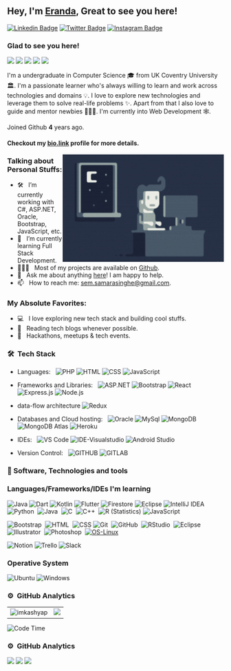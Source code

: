 ## Hey, I'm [Eranda](https://github.com/ErandaMadusanka), Great to see you here!

[![Linkedin Badge](https://img.shields.io/badge/-LinkedIn-0e76a8?style=flat-square&logo=Linkedin&logoColor=white)](https://linkedin.com/in/eranda-samarasinghe)
[![Twitter Badge](https://img.shields.io/badge/-Twitter-00acee?style=flat-square&logo=Twitter&logoColor=white)](https://twitter.com/eranda_madusank)
[![Instagram Badge](https://img.shields.io/badge/-Instagram-e4405f?style=flat-square&logo=Instagram&logoColor=white)](https://instagram.com/eranda_samarasinghe/)
<!-- [![Telegram Badge](https://img.shields.io/badge/-Telegram-0088cc?style=flat-square&logo=Telegram&logoColor=white)](https://t.me/eranda_samarasinghe) -->

### Glad to see you here! 
![](https://visitor-badge.glitch.me/badge?page_id=ErandaMadusanka.ErandaMadusanka&style=flat-square&color=0088cc)
![](https://komarev.com/ghpvc/?username=ErandaMadusanka)
![](https://img.shields.io/github/commit-activity/m/ErandaMadusanka/ErandaMadusanka)
![](https://img.shields.io/github/followers/ErandaMadusanka?color=4C1&logo=github)
![](https://img.shields.io/github/last-commit/milaan9/milaan9?label=Profile%20update&style=fflat-square)

I'm a undergraduate in Computer Science 🎓 from UK Coventry University 🏛. I'm a passionate learner who's always willing to learn and work across technologies and domains 💡. I love to explore new technologies and leverage them to solve real-life problems ✨. Apart from that I also love to guide and mentor newbies 👨🏻‍💻. I'm currently into Web Development 🕸️.

Joined Github **4** years ago.

#### Checkout my [bio.link](https://linkedin.com/in/eranda-samarasinghe) profile for more details.

<img align="right" height="250" width="375" alt="Night Coding" src="https://raw.githubusercontent.com/AVS1508/AVS1508/master/assets/Night-Coding.gif"/>

### Talking about Personal Stuffs:

- 🛠 &nbsp; I’m currently working with C#, ASP.NET, Oracle, Bootstrap, JavaScript, etc.
- 🚀 &nbsp; I’m currently learning Full Stack Development.
- 👨🏻‍💻 &nbsp; Most of my projects are available on [Github](https://github.com/ErandaMadusanka).
- 💬 &nbsp; Ask me about anything [here](https://github.com/iampavangandhi/iampavangandhi/issues/2)! I am happy to help.
- 📫 &nbsp; How to reach me: sem.samarasinghe@gmail.com.
<!-- - 👾 &nbsp; Fun fact: Equal is Not Always Equal in Javascript. -->
<!-- - 📝 &nbsp; Checkout my [Resume](https://github.com/iampavangandhi/iampavangandhi/blob/master/resume.pdf). -->

### My Absolute Favorites:

- 💻 &nbsp; I love exploring new tech stack and building cool stuffs.
- 📰 &nbsp; Reading tech blogs whenever possible.
- 🍕 &nbsp; Hackathons, meetups & tech events.

### 🛠 &nbsp;Tech Stack

- Languages: &nbsp;
  ![PHP](https://img.shields.io/badge/PHP-05122A.svg?logo=php&logoColor=php)
  ![HTML](https://img.shields.io/badge/-HTML-05122A?style=flat&logo=HTML5)
  ![CSS](https://img.shields.io/badge/-CSS-05122A?style=flat&logo=CSS3&logoColor=1572B6)
  ![JavaScript](https://img.shields.io/badge/-JavaScript-05122A?style=flat&logo=javascript)

- Frameworks and Libraries: &nbsp;
  ![ASP.NET](https://img.shields.io/badge/Dot%20Net-05122A?logo=dotnet&logoColor=white)
  ![Bootstrap](https://img.shields.io/badge/-Bootstrap-05122A?style=flat&logo=bootstrap&logoColor=563D7C)
  ![React](https://img.shields.io/badge/-React-05122A?style=flat&logo=react)
  ![Express.js](https://img.shields.io/badge/-Express.js-05122A?style=flat&logo=node.js)
  ![Node.js](https://img.shields.io/badge/-Node.js-05122A?style=flat&logo=node.js)

- data-flow architecture
  ![Redux](https://img.shields.io/badge/-React-05122A?style=flat&logo=react)
  
- Databases and Cloud hosting:  &nbsp;
  ![Oracle](https://img.shields.io/badge/Oracle-05122A.svg?logo=oracle&logoColor=red)
  ![MySql](https://img.shields.io/badge/-MySql-05122A?style=flat&logo=mysql)
  ![MongoDB](https://img.shields.io/badge/MongoDB-05122A.svg?logo=mongodb&logoColor=mongodb)
  ![MongoDB Atlas](https://img.shields.io/badge/-MongoDB%20Atlas-05122A?style=flat&logo=mongodb)
  ![Heroku](https://img.shields.io/badge/Heroku-05122A.svg?logo=heroku&logoColor=heroku)
  
- IDEs: &nbsp;
  ![VS Code](https://img.shields.io/badge/-VS%20Code-05122A?style=flat&logo=visual-studio-code&logoColor=007ACC)
  ![IDE-Visualstudio](https://img.shields.io/badge/Visual%20Studio-05122A.svg?logo=visual-studio-code&logoColor=007ACC)
  ![Android Studio](https://img.shields.io/badge/-Android%20Studio-05122A?style=flat&logo=android-studio)
  
- Version Control: &nbsp;
  ![GITHUB](https://img.shields.io/badge/GitHub-05122A?style=flat&logo=github)
  ![GITLAB](https://img.shields.io/badge/GitLab-05122A?style=flat&logo=gitlab)
<!--  &logoColor=GitHub  &logoColor=GitLab -->
<!--   <a href="#"><img alt="Google Sheets" src="https://img.shields.io/badge/Google%20Sheets-34A853.svg?logo=google%20sheets&logoColor=white"></a>  -->
<!--   <a href="#"><img alt="Stack Overflow" src="https://img.shields.io/badge/-Stack%20Overflow-FE7A16?logo=stack-overflow&logoColor=white"></a> -->
  
### 🔧 Software, Technologies and tools

### Languages/Frameworks/IDEs I'm learning 
![Java](https://img.shields.io/badge/-Java-05122A?style=flat&logo=Java&logoColor=007ACC)
![Dart](https://img.shields.io/badge/-Dart-05122A?style=flat&logo=Dart&logoColor=007ACC)
![Kotlin](https://img.shields.io/badge/-Kotlin-05122A?style=flat&logo=Kotlin)
![Flutter](https://img.shields.io/badge/-Flutter-05122A?style=flat&logo=flutter&logoColor=007ACC)
![Firestore](https://img.shields.io/badge/-Firestore-05122A?style=flat&logo=firebase)
![Eclipse](https://img.shields.io/badge/-Eclipse-05122A?style=flat&logo=eclipse)
![IntelliJ IDEA](https://img.shields.io/badge/-IntelliJ%20IDEA-05122A?style=flat&logo=intellij-idea&logoColor=f70486)
![Python](https://img.shields.io/badge/-Python-05122A?style=flat&logo=python)&nbsp;
![Java](https://img.shields.io/badge/-Java-05122A?style=flat&logo=Java&logoColor=FFA518)&nbsp;
![C](https://img.shields.io/badge/-C-05122A?style=flat&logo=C&logoColor=A8B9CC)&nbsp;
![C++](https://img.shields.io/badge/-C++-05122A?style=flat&logo=C%2B%2B&logoColor=00599C)&nbsp;
![R (Statistics)](https://img.shields.io/badge/-R-05122A?style=flat&logo=R&logoColor=276DC3)
![JavaScript](https://img.shields.io/badge/-JavaScript-05122A?style=flat&logo=javascript)&nbsp;

![Bootstrap](https://img.shields.io/badge/-Bootstrap-05122A?style=flat&logo=bootstrap&logoColor=563D7C)&nbsp;
![HTML](https://img.shields.io/badge/-HTML-05122A?style=flat&logo=HTML5)&nbsp;
![CSS](https://img.shields.io/badge/-CSS-05122A?style=flat&logo=CSS3&logoColor=1572B6)
![Git](https://img.shields.io/badge/-Git-05122A?style=flat&logo=git)&nbsp;
![GitHub](https://img.shields.io/badge/-GitHub-05122A?style=flat&logo=github)&nbsp;
![RStudio](https://img.shields.io/badge/-RStudio-05122A?style=flat&logo=rstudio)&nbsp;
![Eclipse](https://img.shields.io/badge/-Eclipse-05122A?style=flat&logo=eclipse-ide&logoColor=2C2255)
![Illustrator](https://img.shields.io/badge/-Illustrator-05122A?style=flat&logo=adobe-illustrator)&nbsp;
![Photoshop](https://img.shields.io/badge/-Photoshop-05122A?style=flat&logo=adobe-photoshop)&nbsp;
<a href="#"><img alt="OS-Linux" src="https://img.shields.io/badge/Linux-1793D1.svg?logo=linux&logoColor=white"></a>



![Notion](https://img.shields.io/badge/Notion-000000?style=for-the-badge&logo=notion&logoColor=white)
![Trello](https://img.shields.io/badge/Trello-0052CC?style=for-the-badge&logo=trello&logoColor=white)
![Slack](https://img.shields.io/badge/Slack-4A154B?style=for-the-badge&logo=slack&logoColor=white)


### Operative System

![Ubuntu](https://img.shields.io/badge/Ubuntu-E95420?style=for-the-badge&logo=ubuntu&logoColor=white)
![Windows](https://img.shields.io/badge/Windows-0078D6?style=for-the-badge&logo=windows&logoColor=white)

<!--  <h2 align="center">Tools & Technologies ⚡</h2>
<p align="center"> 
<a href="https://developer.mozilla.org/en-US/docs/Web/JavaScript" rel="noreferrer"> <img src="./src/images/tech/js.png" alt="javascript" height="40"/> </a>  
<a href="https://www.w3.org/html/" target="_blank" rel="noreferrer"> <img src="./src/images/tech/html5.png" alt="html5" height="40" /></a>
<a href="https://www.w3schools.com/css/" target="_blank" rel="noreferrer"> <img src="./src/images/tech/css3.png" alt="css3" height="40"/> </a> 
<a href="https://sass-lang.com" target="_blank" rel="noreferrer"> <img src="./src/images/tech/sass.png" alt="sass" height="40"/> </a> 
<a href="https://reactjs.org/" target="_blank" rel="noreferrer"> <img src="./src/images/tech/react.png" alt="react" height="40"/> </a> 
<a href="https://redux.js.org" target="_blank" rel="noreferrer"> <img src="./src/images/tech/redux.png" alt="redux" height="40"/> </a> 
<a href="https://mui.com" target="_blank" rel="noreferrer">  <img src="./src/images/tech/mui.png" title="Material UI" alt="Material UI" height="40" />&nbsp; </a> 
<a href="https://nodejs.org" target="_blank" rel="noreferrer"> <img src="./src/images/tech/nodejs.png" alt="nodejs" height="40"/> </a> 
<a href="https://mongodb.com/" target="_blank" rel="noreferrer"> <img src="./src/images/tech/mongodb.png" alt="mongodb" height="40"/> </a> 
<a href="https://typescriptlang.org/" target="_blank" rel="noreferrer"> <img src="./src/images/tech/ts.png" alt="typescript" height="40"/> </a> 
<a href="https://git-scm.com/" target="_blank" rel="noreferrer"> <img src="./src/images/tech/git.png" alt="git" height="40"/> </a>  
</p> -->

  
### ⚙️ &nbsp;GitHub Analytics
<table style="width:100%">
  <tr>
    <td> <img src="https://github-readme-stats.vercel.app/api?username=imkashyap&show_icons=true&theme=dark&locale=en&hide_border=true" alt="imkashyap" /></td>
    <td><img src="https://github-readme-stats.vercel.app/api/top-langs/?username=imKashyap&theme=dark&hide_border=true&layout=compact"></td>
  </tr>
</table>

<!-- ### Languages and Tools:

<code><img height="27" src="https://raw.githubusercontent.com/github/explore/80688e429a7d4ef2fca1e82350fe8e3517d3494d/topics/cpp/cpp.png" alt="cpp"></code>
<code><img height="27" src="https://raw.githubusercontent.com/github/explore/80688e429a7d4ef2fca1e82350fe8e3517d3494d/topics/python/python.png" alt="python"></code>
<code><img height="27" src="https://raw.githubusercontent.com/github/explore/80688e429a7d4ef2fca1e82350fe8e3517d3494d/topics/javascript/javascript.png" alt="javascript"></code>
<code><img height="27" src="https://raw.githubusercontent.com/github/explore/80688e429a7d4ef2fca1e82350fe8e3517d3494d/topics/nodejs/nodejs.png" alt="nodejs"></code>
<code><img height="27" src="https://raw.githubusercontent.com/devicons/devicon/master/icons/express/express-original.svg" alt="expressjs"></code>
<code><img height="27" src="https://raw.githubusercontent.com/github/explore/80688e429a7d4ef2fca1e82350fe8e3517d3494d/topics/react/react.png" alt="react"></code>
<code><img height="27" src="https://raw.githubusercontent.com/github/explore/80688e429a7d4ef2fca1e82350fe8e3517d3494d/topics/graphql/graphql.png" alt="graphql"></code>
<code><img height="27" src="https://raw.githubusercontent.com/github/explore/80688e429a7d4ef2fca1e82350fe8e3517d3494d/topics/sql/sql.png" alt="sql"></code>
<code><img height="27" src="https://encrypted-tbn0.gstatic.com/images?q=tbn%3AANd9GcSTTzPAw-55ssm1Im594xYZ9eRQu2JylrkYLg&usqp=CAU" alt="mongodb"></code>
<code><img height="27" src="https://raw.githubusercontent.com/devicons/devicon/master/icons/git/git-original.svg" alt="git"></code>
<code><img height="27" src="https://raw.githubusercontent.com/github/explore/80688e429a7d4ef2fca1e82350fe8e3517d3494d/topics/terminal/terminal.png" alt="terminal"></code> -->

<!-- [![Kashyap's wakatime stats](https://github-readme-stats.vercel.app/api/wakatime?username=imkashyap&theme=tokyonight)](https://github.com/imkashyap/github-readme-stats)-->
<!-- *** -->
<!--START_SECTION:waka-->
![Code Time](http://img.shields.io/badge/Code%20Time-264%20hrs%2019%20mins-blue)

### ⚙️ &nbsp;GitHub Analytics
<p align="left">
<img width="300px" src="https://github-readme-stats.vercel.app/api?username=ErandaMadusanka&show_icons=true&theme=ayu-mirage&count_private=true&hide_border=true" />   
<img width="300px" src="https://streak-stats.demolab.com/?user=ErandaMadusanka&theme=monokai-metallian&hide_border=true"/>
<img width="300px" src="https://github-readme-stats-eight-theta.vercel.app/api/top-langs/?username=ErandaMadusanka&layout=compact&langs_count=8&theme=algolia"/>
<p/>

<!---
ErandaMadusanka/ErandaMadusanka is a ✨ special ✨ repository because its `README.md` (this file) appears on your GitHub profile.
You can click the Preview link to take a look at your changes.
--->
